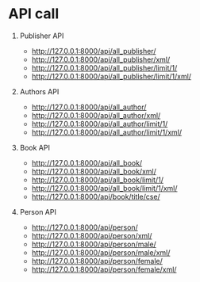

# API call

1. Publisher API
    + http://127.0.0.1:8000/api/all_publisher/
    + http://127.0.0.1:8000/api/all_publisher/xml/
    + http://127.0.0.1:8000/api/all_publisher/limit/1/
    + http://127.0.0.1:8000/api/all_publisher/limit/1/xml/


2. Authors API
    + http://127.0.0.1:8000/api/all_author/
    + http://127.0.0.1:8000/api/all_author/xml/
    + http://127.0.0.1:8000/api/all_author/limit/1/
    + http://127.0.0.1:8000/api/all_author/limit/1/xml/


3. Book API
    + http://127.0.0.1:8000/api/all_book/
    + http://127.0.0.1:8000/api/all_book/xml/
    + http://127.0.0.1:8000/api/all_book/limit/1/
    + http://127.0.0.1:8000/api/all_book/limit/1/xml/
    + http://127.0.0.1:8000/api/book/title/cse/

4. Person API
    + http://127.0.0.1:8000/api/person/
    + http://127.0.0.1:8000/api/person/xml/
    + http://127.0.0.1:8000/api/person/male/
    + http://127.0.0.1:8000/api/person/male/xml/
    + http://127.0.0.1:8000/api/person/female/
    + http://127.0.0.1:8000/api/person/female/xml/



